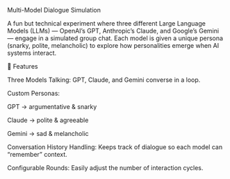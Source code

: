 Multi-Model Dialogue Simulation

A fun but technical experiment where three different Large Language Models (LLMs) — OpenAI’s GPT, Anthropic’s Claude, and Google’s Gemini — engage in a simulated group chat. Each model is given a unique persona (snarky, polite, melancholic) to explore how personalities emerge when AI systems interact.

🚀 Features

Three Models Talking: GPT, Claude, and Gemini converse in a loop.

Custom Personas:

GPT → argumentative & snarky

Claude → polite & agreeable

Gemini → sad & melancholic

Conversation History Handling: Keeps track of dialogue so each model can “remember” context.

Configurable Rounds: Easily adjust the number of interaction cycles.